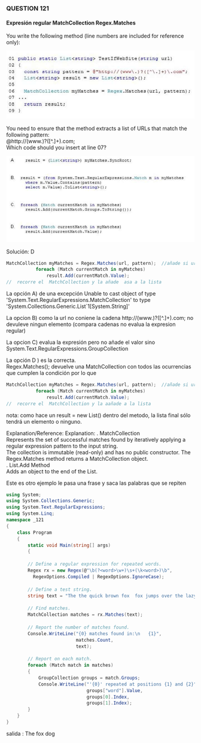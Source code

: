 ### QUESTION 121

#### Expresión regular MatchCollection Regex.Matches

You write the following method (line numbers are included for reference only):

![pregunta 121](c1.PNG)


You need to ensure that the method extracts a list of URLs that match the following pattern:  
@http://(www\.)?([^\.]+)\.com;  
Which code should you insert at line 07?  


![pregunta 121](c2.PNG)


Solución: D
 ````c#
 MatchCollection myMatches = Regex.Matches(url, pattern);  //añade si url cumple el patrón
            foreach (Match currentMatch in myMatches)
                result.Add(currentMatch.Value);
 //  recorre el  MatchCollection y la añade  asa a la lista              
````


La opción A) de una excepción  Unable to cast object of type 'System.Text.RegularExpressions.MatchCollection' to type 'System.Collections.Generic.List`1[System.String]'  

La opcion B) como la url no coniene la cadena http://(www\.)?([^\.]+)\.com; no devuleve ningun elemento (compara cadenas no evalua la expresion regular)  

La opcion C) evalua la expresión pero no añade el valor sino System.Text.RegularExpressions.GroupCollection  

La opción D ) es la correcta.  
 Regex.Matches();  devuelve una  MatchCollection con todos las ocurrencias que cumplen la condición
 por lo que   
 ````c#
 MatchCollection myMatches = Regex.Matches(url, pattern);  //añade si url cumple el patrón
            foreach (Match currentMatch in myMatches)
                result.Add(currentMatch.Value);
 //  recorre el  MatchCollection y la aañade a la lista              
````
nota: como hace un result = new List<string>() dentro del metodo, la lista final sólo tendrá un elemento o ninguno. 


Explanation/Reference:
Explanation:
. MatchCollection  
Represents the set of successful matches found by iteratively applying a regular expression pattern to the
input string.  
The collection is immutable (read-only) and has no public constructor. The Regex.Matches method returns
a MatchCollection object.  
. List<T>.Add Method  
Adds an object to the end of the List<T>.  

Este es otro ejemplo le pasa una frase y saca las palabras que se repiten  

````c#
using System;
using System.Collections.Generic;
using System.Text.RegularExpressions;
using System.Linq;
namespace _121
{
    class Program
    {
        static void Main(string[] args)
        {
 
        // Define a regular expression for repeated words.
        Regex rx = new Regex(@"\b(?<word>\w+)\s+(\k<word>)\b",
          RegexOptions.Compiled | RegexOptions.IgnoreCase);

        // Define a test string.
        string text = "The the quick brown fox  fox jumps over the lazy dog dog.";

        // Find matches.
        MatchCollection matches = rx.Matches(text);

        // Report the number of matches found.
        Console.WriteLine("{0} matches found in:\n   {1}",
                          matches.Count,
                          text);

        // Report on each match.
        foreach (Match match in matches)
        {
            GroupCollection groups = match.Groups;
            Console.WriteLine("'{0}' repeated at positions {1} and {2}",
                              groups["word"].Value,
                              groups[0].Index,
                              groups[1].Index);
        }
    }
}
````
salida : The  fox  dog